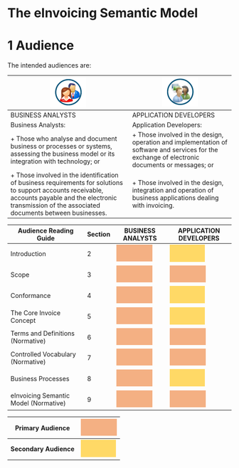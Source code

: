 # The eInvoicing Semantic Model

# 1 Audience
The intended audiences are:
 
|![BusinessAnalyst-Logo](images/Businessanalyst.PNG)  |   ![ApplicationDeveloper-Logo](images/Applicationdeveloper.PNG)|
| ---| ---|
|BUSINESS ANALYSTS |APPLICATION DEVELOPERS|
|Business Analysts: | Application Developers: |
|+ Those who analyse and document business or processes or systems, assessing the business model or its integration with technology; or |+ Those involved in the design, operation and implementation of software and services for the exchange of electronic documents or messages; or | + Those involved in the identification of business requirements for solutions to support accounts receivable, accounts payable and the electronic transmission of the associated documents between businesses. |
|+ Those involved in the identification of business requirements for solutions to support accounts receivable, accounts payable and the electronic transmission of the associated documents between businesses. |+ Those involved in the design, integration and operation of business applications dealing with invoicing. |

Audience Reading Guide | Section | BUSINESS ANALYSTS| APPLICATION DEVELOPERS
---|---|---|---
Introduction | 2| ![orange_Logo](images/orange.PNG)  | ![yellow_logo](images/yellow.PNG)  
Scope| 3|![orange_Logo](images/orange.PNG) |![orange_Logo](images/orange.PNG)
Conformance | 4 | ![orange_Logo](images/orange.PNG)  | ![yellow_logo](images/yellow.PNG)  
The Core Invoice Concept | 5 | ![orange_Logo](images/orange.PNG) | ![yellow_logo](images/yellow.PNG)  
Terms and Definitions (Normative) | 6 | ![orange_Logo](images/orange.PNG) | ![orange_Logo](images/orange.PNG) 
Controlled Vocabulary (Normative)  | 7 | ![orange_Logo](images/orange.PNG) | ![orange_Logo](images/orange.PNG) 
Business Processes | 8 | ![orange_Logo](images/orange.PNG) | ![yellow_logo](images/yellow.PNG)
eInvoicing Semantic Model (Normative) | 9 | ![orange_Logo](images/orange.PNG)  | ![orange_Logo](images/orange.PNG) 


Primary Audience | ![orange_Logo](images/orange.PNG) 
---|---
**Secondary Audience** |  ![yellow_logo](images/yellow.PNG) 
